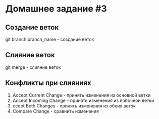 # Домашнее задание #3

## Создание веток
git branch branch_name - создание веток

## Слияние веток
git merge - слияние веток

## Конфликты при слияниях
1. Accept Current Change - принять изменения из основной ветки
2. Accept Incoming Change - принять изменения из побочной ветки
3. ccept Both Changes - принять изменения из обеих веток
4. Compare Change - сравнить изменения